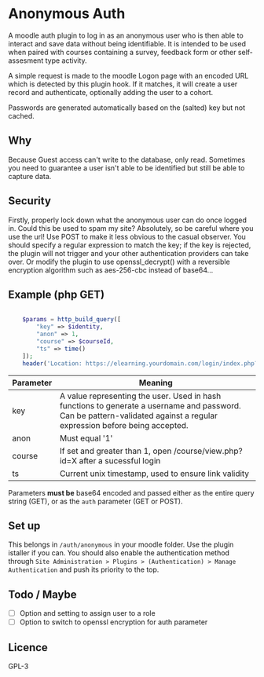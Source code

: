 # Anonymous Auth

A moodle auth plugin to log in as an anonymous user who is then able to interact and save data without being identifiable. It is intended to be used when paired with courses containing a survey, feedback form or other self-assesment type activity.

A simple request is made to the moodle Logon page with an encoded URL which is detected by this plugin hook. If it matches, it will create a user record and authenticate, optionally adding the user to a cohort.

Passwords are generated automatically based on the (salted) key but not cached.

## Why

Because Guest access can't write to the database, only read. Sometimes you need to guarantee a user isn't able to be identified but still be able to capture data.

## Security

Firstly, properly lock down what the anonymous user can do once logged in. Could this be used to spam my site? Absolutely, so be careful where you use the url! Use POST to make it less obvious to the casual observer. You should specify a regular expression to match the key; if the key is rejected, the plugin will not trigger and your other authentication providers can take over. Or modify the plugin to use openssl_decrypt() with a reversible encryption algorithm such as aes-256-cbc instead of base64...

## Example (php GET)

```php

    $params = http_build_query([
        "key" => $identity,
        "anon" => 1,
        "course" => $courseId,
        "ts" => time()
    ]);
    header('Location: https://elearning.yourdomain.com/login/index.php?auth=' . base64_encode($params));

```

| Parameter | Meaning |
| --- | --- |
| key      | A value representing the user. Used in hash functions to generate a username and password. Can be pattern-validated against a regular expression before being accepted. |
| anon     | Must equal '1' |
| course   | If set and greater than 1, open /course/view.php?id=X after a sucessful login |
| ts       | Current unix timestamp, used to ensure link validity |

Parameters **must be** base64 encoded and passed either as the entire query string (GET), or as the `auth` parameter (GET or POST).

## Set up

This belongs in `/auth/anonymous` in your moodle folder. Use the plugin istaller if you can. You should also enable the authentication method through `Site Administration > Plugins > (Authentication) > Manage Authentication` and push its priority to the top.

## Todo / Maybe

   -[ ] Option and setting to assign user to a role
   -[ ] Option to switch to openssl encryption for auth parameter

## Licence

GPL-3
